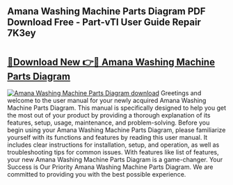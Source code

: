 ## Amana Washing Machine Parts Diagram PDF Download Free - Part-vTI User Guide Repair 7K3ey

# <h2><a href="http://dfltt68.blite.top/?on=Amana+Washing+Machine+Parts+Diagram">🔗Download New 👉🔴 Amana Washing Machine Parts Diagram</a></h2>

[![Amana Washing Machine Parts Diagram download](https://i.imgur.com/lujVjoI.png)](http://dfltt68.blite.top/?on=Amana+Washing+Machine+Parts+Diagram)
Greetings and welcome to the user manual for your newly acquired Amana Washing Machine Parts Diagram. This manual is specifically designed to help you get the most out of your product by providing a thorough explanation of its features, setup, usage, maintenance, and problem-solving. Before you begin using your Amana Washing Machine Parts Diagram, please familiarize yourself with its functions and features by reading this user manual. It includes clear instructions for installation, setup, and operation, as well as troubleshooting tips for common issues. With features like list of features, your new Amana Washing Machine Parts Diagram is a game-changer. Your Success is Our Priority Amana Washing Machine Parts Diagram. We are committed to providing you with the best possible experience.
